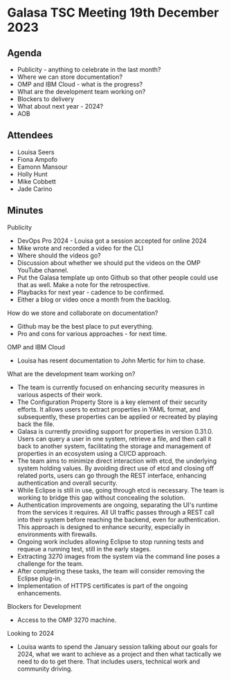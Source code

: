 # Galasa TSC Meeting 19th December 2023

## Agenda
- Publicity - anything to celebrate in the last month?
- Where we can store documentation?
- OMP and IBM Cloud - what is the progress?
- What are the development team working on?
- Blockers to delivery
- What about next year - 2024?
- AOB

## Attendees
* Louisa Seers
* Fiona Ampofo
* Eamonn Mansour
* Holly Hunt
* Mike Cobbett
* Jade Carino

## Minutes
Publicity
* DevOps Pro 2024 - Louisa got a session accepted for online 2024
* Mike wrote and recorded a video for the CLI
* Where should the videos go?
* Discussion about whether we should put the videos on the OMP YouTube channel.
* Put the Galasa template up onto Github so that other people could use that as well. Make a note for the retrospective.
* Playbacks for next year - cadence to be confirmed.
* Either a blog or video once a month from the backlog.

How do we store and collaborate on documentation?
* Github may be the best place to put everything.
* Pro and cons for various approaches - for next time.

OMP and IBM Cloud
* Louisa has resent documentation to John Mertic for him to chase.

What are the development team working on?
* The team is currently focused on enhancing security measures in various aspects of their work.
* The Configuration Property Store is a key element of their security efforts. It allows users to extract properties in YAML format, and subsequently, these properties can be applied or recreated by playing back the file.
* Galasa is currently providing support for properties in version 0.31.0. Users can query a user in one system, retrieve a file, and then call it back to another system, facilitating the storage and management of properties in an ecosystem using a CI/CD approach.
* The team aims to minimize direct interaction with etcd, the underlying system holding values. By avoiding direct use of etcd and closing off related ports, users can go through the REST interface, enhancing authentication and overall security.
* While Eclipse is still in use, going through etcd is necessary. The team is working to bridge this gap without concealing the solution.
* Authentication improvements are ongoing, separating the UI's runtime from the services it requires. All UI traffic passes through a REST call into their system before reaching the backend, even for authentication. This approach is designed to enhance security, especially in environments with firewalls.
* Ongoing work includes allowing Eclipse to stop running tests and requeue a running test, still in the early stages.
* Extracting 3270 images from the system via the command line poses a challenge for the team.
* After completing these tasks, the team will consider removing the Eclipse plug-in.
* Implementation of HTTPS certificates is part of the ongoing enhancements.

Blockers for Development
* Access to the OMP 3270 machine.

Looking to 2024
* Louisa wants to spend the January session talking about our goals for 2024, what we want to achieve as a project and then what tactically we need to do to get there. That includes users, technical work and community driving.
